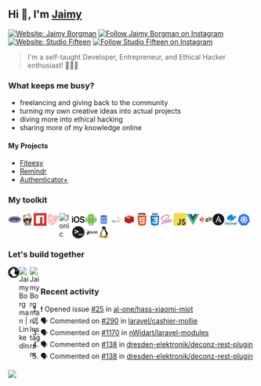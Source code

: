 ## Hi 👋, I'm [Jaimy][personal:www]

[![Website: Jaimy Borgman](https://img.shields.io/website?label=jaimyborgman.nl&style=for-the-badge&url=https%3A%2F%2Fjaimyborgman.nl)][personal:www]
[![Follow Jaimy Borgman on Instagram](https://img.shields.io/endpoint?url=https%3A%2F%2Fjaimyborgman.nl%2Fgithub.php)][personal:instagram] <br />
[![Website: Studio Fifteen](https://img.shields.io/website?label=studiofifteen.nl&style=for-the-badge&url=https%3A%2F%2Fstudiofifteen.nl)][company:www]
[![Follow Studio Fifteen on Instagram](https://img.shields.io/endpoint?url=https%3A%2F%2Fjaimyborgman.nl%2Fgithub.php?a=studiofifteen)][company:instagram] <br />

> I'm a self-taught Developer, Entrepreneur, and Ethical Hacker enthusiast! 👨🏼‍💻<br/>

### What keeps me busy?
- freelancing and giving back to the community
- turning my own creative ideas into actual projects
- diving more into ethical hacking
- sharing more of my knowledge online

#### My Projects
- [Fiteesy][project:fiteesy]
- [Remindr][project:remindr]
- [Authenticator+][project:authenticator+]

### My toolkit
[<img align="left" alt="PHP" width="26px" src="https://raw.githubusercontent.com/github/explore/80688e429a7d4ef2fca1e82350fe8e3517d3494d/topics/php/php.png" />](#)
[<img align="left" alt="Composer" width="26px" src="https://raw.githubusercontent.com/github/explore/80688e429a7d4ef2fca1e82350fe8e3517d3494d/topics/composer/composer.png" />](#)
[<img align="left" alt="NPM" width="26px" src="https://raw.githubusercontent.com/github/explore/80688e429a7d4ef2fca1e82350fe8e3517d3494d/topics/npm/npm.png" />](#)
[<img align="left" alt="Laravel" width="26px" src="https://raw.githubusercontent.com/github/explore/80688e429a7d4ef2fca1e82350fe8e3517d3494d/topics/laravel/laravel.png" />](#)

[<img align="left" alt="Ionic" width="26px" src="https://cdn.jsdelivr.net/npm/simple-icons@v3/icons/ionic.svg" />](#)
[<img align="left" alt="iOS" width="26px" src="https://raw.githubusercontent.com/github/explore/80688e429a7d4ef2fca1e82350fe8e3517d3494d/topics/ios/ios.png" />](#)
[<img align="left" alt="Android" width="26px" src="https://raw.githubusercontent.com/github/explore/80688e429a7d4ef2fca1e82350fe8e3517d3494d/topics/android/android.png" />](#)

[<img align="left" alt="SQL" width="26px" src="https://raw.githubusercontent.com/github/explore/80688e429a7d4ef2fca1e82350fe8e3517d3494d/topics/sql/sql.png" />](#)
[<img align="left" alt="MySQL" width="26px" src="https://raw.githubusercontent.com/github/explore/80688e429a7d4ef2fca1e82350fe8e3517d3494d/topics/mysql/mysql.png" />](#)
[<img align="left" alt="Redis" width="26px" src="https://raw.githubusercontent.com/github/explore/80688e429a7d4ef2fca1e82350fe8e3517d3494d/topics/redis/redis.png" />](#)

[<img align="left" alt="HTML5" width="26px" src="https://raw.githubusercontent.com/github/explore/80688e429a7d4ef2fca1e82350fe8e3517d3494d/topics/html/html.png" />](#)
[<img align="left" alt="CSS" width="26px" src="https://raw.githubusercontent.com/github/explore/80688e429a7d4ef2fca1e82350fe8e3517d3494d/topics/css/css.png" />](#)
[<img align="left" alt="Sass" width="26px" src="https://raw.githubusercontent.com/github/explore/80688e429a7d4ef2fca1e82350fe8e3517d3494d/topics/sass/sass.png" />](#)
[<img align="left" alt="JavaScript" width="26px" src="https://raw.githubusercontent.com/github/explore/80688e429a7d4ef2fca1e82350fe8e3517d3494d/topics/javascript/javascript.png" />](#)
[<img align="left" alt="VueJs" width="26px" src="https://raw.githubusercontent.com/github/explore/80688e429a7d4ef2fca1e82350fe8e3517d3494d/topics/vue/vue.png" />](#)

[<img align="left" alt="Git" width="26px" src="https://raw.githubusercontent.com/github/explore/80688e429a7d4ef2fca1e82350fe8e3517d3494d/topics/git/git.png" />](#)
[<img align="left" alt="Ansible" width="26px" src="https://raw.githubusercontent.com/github/explore/80688e429a7d4ef2fca1e82350fe8e3517d3494d/topics/ansible/ansible.png" />](#)
[<img align="left" alt="Docker" width="26px" src="https://raw.githubusercontent.com/github/explore/80688e429a7d4ef2fca1e82350fe8e3517d3494d/topics/docker/docker.png" />](#)
[<img align="left" alt="Kubernetes" width="26px" src="https://raw.githubusercontent.com/github/explore/80688e429a7d4ef2fca1e82350fe8e3517d3494d/topics/kubernetes/kubernetes.png" />](#)
[<img align="left" alt="Terminal" width="26px" src="https://raw.githubusercontent.com/github/explore/80688e429a7d4ef2fca1e82350fe8e3517d3494d/topics/terminal/terminal.png" />](#)
[<img align="left" alt="Bash" width="26px" src="https://raw.githubusercontent.com/github/explore/80688e429a7d4ef2fca1e82350fe8e3517d3494d/topics/bash/bash.png" />](#)
[<img align="left" alt="Linux" width="26px" src="https://raw.githubusercontent.com/github/explore/80688e429a7d4ef2fca1e82350fe8e3517d3494d/topics/linux/linux.png" />](#)
<br />
<br />
<br />

### Let's build together
[<img align="left" alt="jaimyborgman.nl" width="22px" src="https://raw.githubusercontent.com/iconic/open-iconic/master/svg/globe.svg" />][personal:www]
[<img align="left" alt="Jaimy Borgman | LinkedIn" width="22px" src="https://cdn.jsdelivr.net/npm/simple-icons@v3/icons/linkedin.svg" />][personal:linkedin]
[<img align="left" alt="Jaimy Borgman | Instagram" width="22px" src="https://cdn.jsdelivr.net/npm/simple-icons@v3/icons/instagram.svg" />][personal:instagram]
<br />

### Recent activity
<!--START_SECTION:activity-->
1. ❗️ Opened issue [#25](https://github.com/al-one/hass-xiaomi-miot/issues/25) in [al-one/hass-xiaomi-miot](https://github.com/al-one/hass-xiaomi-miot)
2. 🗣 Commented on [#290](https://github.com/laravel/cashier-mollie/issues/290) in [laravel/cashier-mollie](https://github.com/laravel/cashier-mollie)
3. 🗣 Commented on [#1170](https://github.com/nWidart/laravel-modules/issues/1170) in [nWidart/laravel-modules](https://github.com/nWidart/laravel-modules)
4. 🗣 Commented on [#138](https://github.com/dresden-elektronik/deconz-rest-plugin/issues/138) in [dresden-elektronik/deconz-rest-plugin](https://github.com/dresden-elektronik/deconz-rest-plugin)
5. 🗣 Commented on [#138](https://github.com/dresden-elektronik/deconz-rest-plugin/issues/138) in [dresden-elektronik/deconz-rest-plugin](https://github.com/dresden-elektronik/deconz-rest-plugin)
<!--END_SECTION:activity-->

[personal:www]: https://jaimyborgman.nl/?utm_source=github&utm_medium=social&utm_campaign=readme_referral
[personal:linkedin]: https://www.linkedin.com/in/jborgman
[personal:instagram]: https://www.instagram.com/jaimyborgman
[company:www]: https://studiofifteen.nl/?utm_source=github&utm_medium=social&utm_campaign=readme_referral
[company:linkedin]: https://www.linkedin.com/company/studiofifteen
[company:instagram]: https://www.instagram.com/studiofifteen.nl
[project:fiteesy]: https://fiteesy.io/?utm_source=github&utm_medium=social&utm_campaign=readme_referral
[project:remindr]: https://getremindr.com/?utm_source=github&utm_medium=social&utm_campaign=readme_referral
[project:authenticator+]: https://apps.apple.com/app/authenticator/id1534054410

![](https://hit.yhype.me/github/profile?user_id=1233769)
